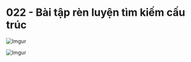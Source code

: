 # 022 - Bài tập rèn luyện tìm kiếm cấu trúc  

![Imgur](https://i.imgur.com/dVeHuAr.png)  

![Imgur](https://i.imgur.com/SzhW25f.png)